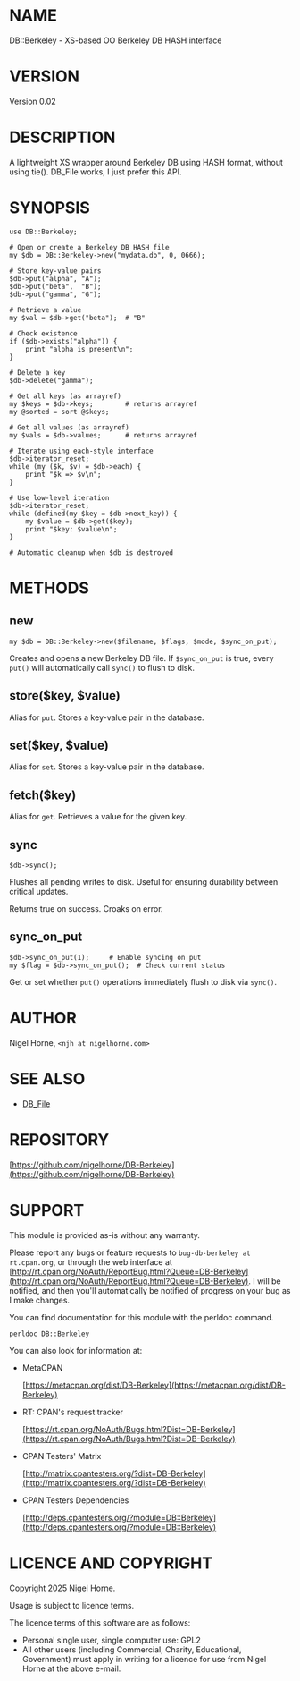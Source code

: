 # NAME

DB::Berkeley - XS-based OO Berkeley DB HASH interface

# VERSION

Version 0.02

# DESCRIPTION

A lightweight XS wrapper around Berkeley DB using HASH format, without using tie().
DB\_File works, I just prefer this API.

# SYNOPSIS

    use DB::Berkeley;

    # Open or create a Berkeley DB HASH file
    my $db = DB::Berkeley->new("mydata.db", 0, 0666);

    # Store key-value pairs
    $db->put("alpha", "A");
    $db->put("beta",  "B");
    $db->put("gamma", "G");

    # Retrieve a value
    my $val = $db->get("beta");  # "B"

    # Check existence
    if ($db->exists("alpha")) {
        print "alpha is present\n";
    }

    # Delete a key
    $db->delete("gamma");

    # Get all keys (as arrayref)
    my $keys = $db->keys;        # returns arrayref
    my @sorted = sort @$keys;

    # Get all values (as arrayref)
    my $vals = $db->values;      # returns arrayref

    # Iterate using each-style interface
    $db->iterator_reset;
    while (my ($k, $v) = $db->each) {
        print "$k => $v\n";
    }

    # Use low-level iteration
    $db->iterator_reset;
    while (defined(my $key = $db->next_key)) {
        my $value = $db->get($key);
        print "$key: $value\n";
    }

    # Automatic cleanup when $db is destroyed

# METHODS

## new

    my $db = DB::Berkeley->new($filename, $flags, $mode, $sync_on_put);

Creates and opens a new Berkeley DB file.
If `$sync_on_put` is true, every `put()` will automatically call `sync()` to flush to disk.

## store($key, $value)

Alias for `put`. Stores a key-value pair in the database.

## set($key, $value)

Alias for `set`. Stores a key-value pair in the database.

## fetch($key)

Alias for `get`. Retrieves a value for the given key.

## sync

    $db->sync();

Flushes all pending writes to disk.
Useful for ensuring durability between critical updates.

Returns true on success.
Croaks on error.

## sync\_on\_put

    $db->sync_on_put(1);     # Enable syncing on put
    my $flag = $db->sync_on_put();  # Check current status

Get or set whether `put()` operations immediately flush to disk via `sync()`.

# AUTHOR

Nigel Horne, `<njh at nigelhorne.com>`

# SEE ALSO

- [DB\_File](https://metacpan.org/pod/DB_File)

# REPOSITORY

[https://github.com/nigelhorne/DB-Berkeley](https://github.com/nigelhorne/DB-Berkeley)

# SUPPORT

This module is provided as-is without any warranty.

Please report any bugs or feature requests to `bug-db-berkeley at rt.cpan.org`,
or through the web interface at
[http://rt.cpan.org/NoAuth/ReportBug.html?Queue=DB-Berkeley](http://rt.cpan.org/NoAuth/ReportBug.html?Queue=DB-Berkeley).
I will be notified, and then you'll
automatically be notified of progress on your bug as I make changes.

You can find documentation for this module with the perldoc command.

    perldoc DB::Berkeley

You can also look for information at:

- MetaCPAN

    [https://metacpan.org/dist/DB-Berkeley](https://metacpan.org/dist/DB-Berkeley)

- RT: CPAN's request tracker

    [https://rt.cpan.org/NoAuth/Bugs.html?Dist=DB-Berkeley](https://rt.cpan.org/NoAuth/Bugs.html?Dist=DB-Berkeley)

- CPAN Testers' Matrix

    [http://matrix.cpantesters.org/?dist=DB-Berkeley](http://matrix.cpantesters.org/?dist=DB-Berkeley)

- CPAN Testers Dependencies

    [http://deps.cpantesters.org/?module=DB::Berkeley](http://deps.cpantesters.org/?module=DB::Berkeley)

# LICENCE AND COPYRIGHT

Copyright 2025 Nigel Horne.

Usage is subject to licence terms.

The licence terms of this software are as follows:

- Personal single user, single computer use: GPL2
- All other users (including Commercial, Charity, Educational, Government)
  must apply in writing for a licence for use from Nigel Horne at the
  above e-mail.
